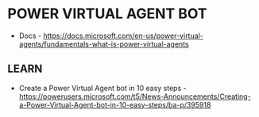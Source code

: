 # POWER VIRTUAL AGENT BOT

* Docs - https://docs.microsoft.com/en-us/power-virtual-agents/fundamentals-what-is-power-virtual-agents

## LEARN

* Create a Power Virtual Agent bot in 10 easy steps - https://powerusers.microsoft.com/t5/News-Announcements/Creating-a-Power-Virtual-Agent-bot-in-10-easy-steps/ba-p/395918
